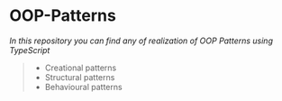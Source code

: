 # OOP-Patterns

*In this repository you can find any of realization of OOP Patterns using TypeScript*
> - Creational patterns
> - Structural patterns
> - Behavioural patterns